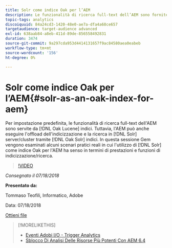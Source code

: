 ```yaml
---
title: Solr come indice Oak per l’AEM
description: Le funzionalità di ricerca full-text dell’AEM sono fornite dagli indici Oak Lucene per impostazione predefinita. Tuttavia, l'AEM può anche scaricare l'indicizzazione e la ricerca sui server/cluster Solr tramite gli indici Solr di Oak. In questa sessione Gem ci immergiamo in alcuni scenari pratici reali in cui l’utilizzo di Solr come indice Oak per l’AEM ha senso in termini di prestazioni e funzioni di indicizzazione/ricerca.
topic-tags: analytics
discoiquuid: 84a24cd3-1420-48e0-ae7a-dfa4a68ce657
targetaudience: target-audience advanced
exl-id: 638aab84-a8eb-411d-89de-856558492831
duration: 3474
source-git-commit: 9a297cda953d4414131657f9ac84580aea0eabeb
workflow-type: tm+mt
source-wordcount: '156'
ht-degree: 0%

---
```


# Solr come indice Oak per l’AEM{#solr-as-an-oak-index-for-aem}

Per impostazione predefinita, le funzionalità di ricerca full-text dell&#39;AEM sono servite da [!DNL Oak Lucene] indici. Tuttavia, l&#39;AEM può anche eseguire l&#39;offload dell&#39;indicizzazione e la ricerca in [!DNL Solr] server/cluster tramite [!DNL Oak Solr] indici. In questa sessione Gem vengono esaminati alcuni scenari pratici reali in cui l&#39;utilizzo di [!DNL Solr] come indice Oak per l&#39;AEM ha senso in termini di prestazioni e funzioni di indicizzazione/ricerca.

>[!VIDEO](https://video.tv.adobe.com/v/23023/?quality=9)

*Consegnato il 07/18/2018*

**Presentato da:**

Tommaso Teofili, Informatico, Adobe

Data: 07/18/2018

[Ottieni file](assets/aem-gems-solr-oakaem-071818.pdf)

<!--
[Get back to the Overview](https://helpx.adobe.com/it/experience-manager/kt/eseminars/gems/aem-index.html)
-->

>[!MORELIKETHIS]
>
>* [Eventi Adobi I/O - Trigger Analytics](aem-analytics-triggers.md)
>* [Sblocco Di Analisi Delle Risorse Più Potenti Con AEM 6.4](https://helpx.adobe.com/experience-manager/kt/eseminars/experience-insider/exp-asset-analytics-64.html)

<!-- wrong link, needs to be replaced. removed for now:
>* [Getting the most out of digital interactions with AEM and Analytics](https://helpx.adobe.com/experience-manager/kt/eseminars/ask-the-expert/aem-getting-the-most-out-of-digital-interactions-with-aem-and-analytics.html) 
-->
